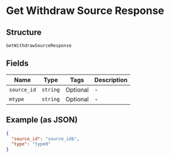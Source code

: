 
# Get Withdraw Source Response

## Structure

`GetWithdrawSourceResponse`

## Fields

| Name | Type | Tags | Description |
|  --- | --- | --- | --- |
| `source_id` | `string` | Optional | - |
| `mtype` | `string` | Optional | - |

## Example (as JSON)

```json
{
  "source_id": "source_id6",
  "type": "type0"
}
```

